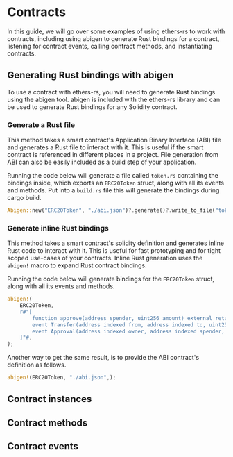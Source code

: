 # Contracts

In this guide, we will go over some examples of using ethers-rs to work with contracts, including using abigen to
generate Rust bindings for a contract, listening for contract events, calling contract methods, and instantiating
contracts.

## Generating Rust bindings with abigen

To use a contract with ethers-rs, you will need to generate Rust bindings using the abigen tool. abigen is included with
the ethers-rs library and can be used to generate Rust bindings for any Solidity contract.

### Generate a Rust file

This method takes a smart contract's Application Binary Interface (ABI) file and generates a Rust file to interact with
it. This is useful if the smart contract is referenced in different places in a project. File generation from ABI can
also be easily included as a build step of your application.

Running the code below will generate a file called `token.rs` containing the bindings inside, which exports an
`ERC20Token` struct, along with all its events and methods. Put into a `build.rs` file this will generate the bindings
during cargo build.

```rust
Abigen::new("ERC20Token", "./abi.json")?.generate()?.write_to_file("token.rs")?;
```

### Generate inline Rust bindings

This method takes a smart contract's solidity definition and generates inline Rust code to interact with it. This is
useful for fast prototyping and for tight scoped use-cases of your contracts. Inline Rust generation uses the `abigen!`
macro to expand Rust contract bindings.

Running the code below will generate bindings for the `ERC20Token` struct, along with all its events and methods.

```rust
abigen!(
    ERC20Token,
    r#"[
        function approve(address spender, uint256 amount) external returns (bool)
        event Transfer(address indexed from, address indexed to, uint256 value)
        event Approval(address indexed owner, address indexed spender, uint256 value)
    ]"#,
);
```

Another way to get the same result, is to provide the ABI contract's definition as follows.

```rust 
abigen!(ERC20Token, "./abi.json",);
```

## Contract instances

## Contract methods

## Contract events

